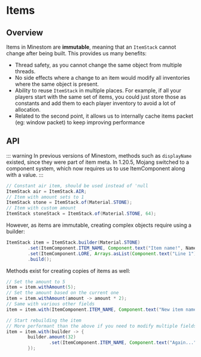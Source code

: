 # Items

## Overview

Items in Minestom are **immutable**, meaning that an `ItemStack` cannot change after being built. This provides us many benefits:

- Thread safety, as you cannot change the same object from multiple threads.
- No side effects where a change to an item would modify all inventories where the same object is present.
- Ability to reuse `ItemStack` in multiple places. For example, if all your players start with the same set of items, you could just store those as constants and add them to each player inventory to avoid a lot of allocation.
- Related to the second point, it allows us to internally cache items packet (eg: window packet) to keep improving performance

## API

::: warning
In previous versions of Minestom, methods such as `displayName` existed, since they were part of item meta. In 1.20.5, Mojang switched to a component system, which now requires us to use ItemComponent along with a value.
:::

```java
// Constant air item, should be used instead of 'null
ItemStack air = ItemStack.AIR;
// Item with amount sets to 1
ItemStack stone = ItemStack.of(Material.STONE);
// Item with custom amount
ItemStack stoneStack = ItemStack.of(Material.STONE, 64);
```

However, as items are immutable, creating complex objects require using a builder:

```java
ItemStack item = ItemStack.builder(Material.STONE)
        .set(ItemComponent.ITEM_NAME, Component.text("Item name!", NamedTextColor.GREEN))
        .set(ItemComponent.LORE, Arrays.asList(Component.text("Line 1"), Component.text("Line 2")))
        .build();
```

Methods exist for creating copies of items as well:

```java
// Set the amount to 5
item = item.withAmount(5);
// Set the amount based on the current one
item = item.withAmount(amount -> amount * 2);
// Same with various other fields
item = item.with(ItemComponent.ITEM_NAME, Component.text("New item name!"));

// Start rebuilding the item
// More performant than the above if you need to modify multiple fields
item = item.with(builder -> {
        builder.amount(32)
                .set(ItemComponent.ITEM_NAME, Component.text("Again..."));
        });
```
